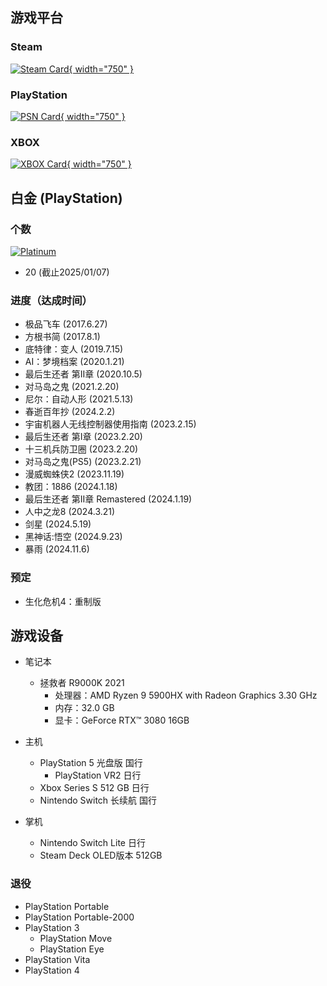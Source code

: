 ## 游戏平台
### Steam
[![Steam Card](https://card.exophase.com/1/3048822.png){ width="750" }](https://steamcommunity.com/id/1742353669/)

### PlayStation
[![PSN Card](https://card.exophase.com/1/3048815.png){ width="750" }](https://www.exophase.com/psn/user/d147anny/)

### XBOX
[![XBOX Card](https://card.exophase.com/1/3048811.png){ width="750" }](https://www.exophase.com/xbox/user/GottenElm151021/)

## 白金 (PlayStation)
### 个数
[![Platinum](https://assets.myplaystats.com/uploads/mps-8ecc06d656406aca22236eb69c26d774.png)](https://myplaystats.com/profile/)
- 20 (截止2025/01/07)
### 进度（达成时间）
- 极品飞车 (2017.6.27)
- 方根书简 (2017.8.1)
- 底特律：变人 (2019.7.15)
- AI：梦境档案 (2020.1.21)
- 最后生还者 第II章 (2020.10.5)
- 对马岛之鬼 (2021.2.20)
- 尼尔：自动人形 (2021.5.13)
- 春逝百年抄 (2024.2.2)
- 宇宙机器人无线控制器使用指南 (2023.2.15)
- 最后生还者 第I章 (2023.2.20)
- 十三机兵防卫圈 (2023.2.20)
- 对马岛之鬼(PS5) (2023.2.21)
- 漫威蜘蛛侠2 (2023.11.19)
- 教团：1886 (2024.1.18)
- 最后生还者 第II章 Remastered (2024.1.19)
- 人中之龙8 (2024.3.21)
- 剑星 (2024.5.19)
- 黑神话:悟空 (2024.9.23)
- 暴雨 (2024.11.6)
### 预定
- 生化危机4：重制版

## 游戏设备
- 笔记本
    - 拯救者 R9000K 2021 
        - 处理器：AMD Ryzen 9 5900HX with Radeon Graphics 3.30 GHz
        - 内存：32.0 GB
        - 显卡：GeForce RTX™ 3080 16GB

- 主机
    - PlayStation 5 光盘版 国行
        - PlayStation VR2 日行
    - Xbox Series S 512 GB 日行
    - Nintendo Switch 长续航 国行

- 掌机
    - Nintendo Switch Lite 日行
    - Steam Deck OLED版本 512GB

### 退役
- PlayStation Portable
- PlayStation Portable-2000
- PlayStation 3
    - PlayStation Move
    - PlayStation Eye
- PlayStation Vita
- PlayStation 4
